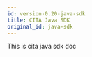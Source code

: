 ```yaml
---
id: version-0.20-java-sdk
title: CITA Java SDK
original_id: java-sdk
---
```


This is cita java sdk doc
